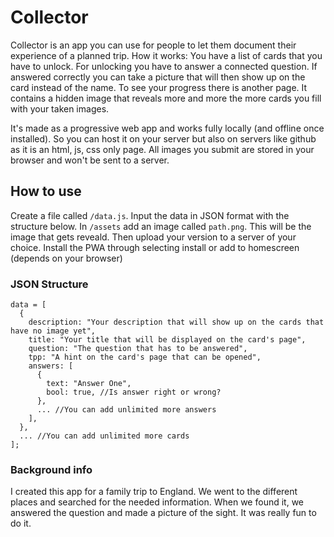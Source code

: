 # Collector

Collector is an app you can use for people to let them document their experience of a planned trip. How it works: You have a list of cards that you have to unlock. For unlocking you have to answer a connected question. If answered correctly you can take a picture that will then show up on the card instead of the name. To see your progress there is another page. It contains a hidden image that reveals more and more the more cards you fill with your taken images.

It's made as a progressive web app and works fully locally (and offline once installed). So you can host it on your server but also on servers like github as it is an html, js, css only page. All images you submit are stored in your browser and won't be sent to a server.

## How to use

Create a file called `/data.js`. Input the data in JSON format with the structure below. In `/assets` add an image called `path.png`. This will be the image that gets reveald. Then upload your version to a server of your choice. Install the PWA through selecting install or add to homescreen (depends on your browser)

### JSON Structure

```
data = [
  {
    description: "Your description that will show up on the cards that have no image yet",
    title: "Your title that will be displayed on the card's page",
    question: "The question that has to be answered",
    tpp: "A hint on the card's page that can be opened",
    answers: [
      {
        text: "Answer One",
        bool: true, //Is answer right or wrong?
      },
      ... //You can add unlimited more answers
    ],
  },
  ... //You can add unlimited more cards
];
```

### Background info

I created this app for a family trip to England. We went to the different places and searched for the needed information. When we found it, we answered the question and made a picture of the sight. It was really fun to do it.
